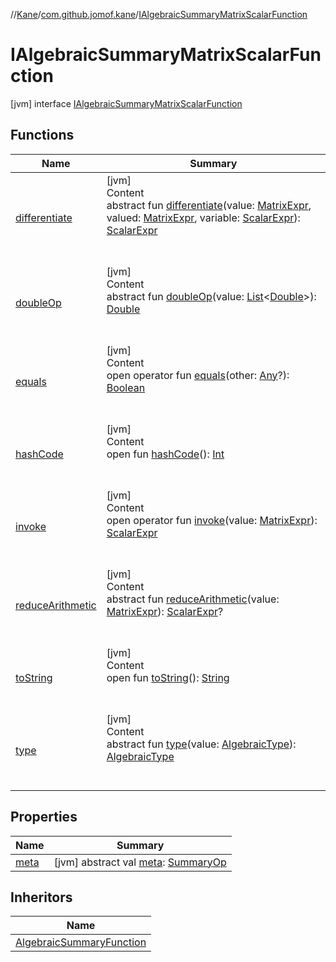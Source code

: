 //[Kane](../../index.md)/[com.github.jomof.kane](../index.md)/[IAlgebraicSummaryMatrixScalarFunction](index.md)



# IAlgebraicSummaryMatrixScalarFunction  
 [jvm] interface [IAlgebraicSummaryMatrixScalarFunction](index.md)   


## Functions  
  
|  Name|  Summary| 
|---|---|
| <a name="com.github.jomof.kane/IAlgebraicSummaryMatrixScalarFunction/differentiate/#com.github.jomof.kane.MatrixExpr#com.github.jomof.kane.MatrixExpr#com.github.jomof.kane.ScalarExpr/PointingToDeclaration/"></a>[differentiate](differentiate.md)| <a name="com.github.jomof.kane/IAlgebraicSummaryMatrixScalarFunction/differentiate/#com.github.jomof.kane.MatrixExpr#com.github.jomof.kane.MatrixExpr#com.github.jomof.kane.ScalarExpr/PointingToDeclaration/"></a>[jvm]  <br>Content  <br>abstract fun [differentiate](differentiate.md)(value: [MatrixExpr](../-matrix-expr/index.md), valued: [MatrixExpr](../-matrix-expr/index.md), variable: [ScalarExpr](../-scalar-expr/index.md)): [ScalarExpr](../-scalar-expr/index.md)  <br><br><br>
| <a name="com.github.jomof.kane/IAlgebraicSummaryMatrixScalarFunction/doubleOp/#kotlin.collections.List[kotlin.Double]/PointingToDeclaration/"></a>[doubleOp](double-op.md)| <a name="com.github.jomof.kane/IAlgebraicSummaryMatrixScalarFunction/doubleOp/#kotlin.collections.List[kotlin.Double]/PointingToDeclaration/"></a>[jvm]  <br>Content  <br>abstract fun [doubleOp](double-op.md)(value: [List](https://kotlinlang.org/api/latest/jvm/stdlib/kotlin.collections/-list/index.html)<[Double](https://kotlinlang.org/api/latest/jvm/stdlib/kotlin/-double/index.html)>): [Double](https://kotlinlang.org/api/latest/jvm/stdlib/kotlin/-double/index.html)  <br><br><br>
| <a name="kotlin/Any/equals/#kotlin.Any?/PointingToDeclaration/"></a>[equals](../../com.github.jomof.kane.impl.types/-double-algebraic-type/index.md#%5Bkotlin%2FAny%2Fequals%2F%23kotlin.Any%3F%2FPointingToDeclaration%2F%5D%2FFunctions%2F-1834823388)| <a name="kotlin/Any/equals/#kotlin.Any?/PointingToDeclaration/"></a>[jvm]  <br>Content  <br>open operator fun [equals](../../com.github.jomof.kane.impl.types/-double-algebraic-type/index.md#%5Bkotlin%2FAny%2Fequals%2F%23kotlin.Any%3F%2FPointingToDeclaration%2F%5D%2FFunctions%2F-1834823388)(other: [Any](https://kotlinlang.org/api/latest/jvm/stdlib/kotlin/-any/index.html)?): [Boolean](https://kotlinlang.org/api/latest/jvm/stdlib/kotlin/-boolean/index.html)  <br><br><br>
| <a name="kotlin/Any/hashCode/#/PointingToDeclaration/"></a>[hashCode](../../com.github.jomof.kane.impl.types/-double-algebraic-type/index.md#%5Bkotlin%2FAny%2FhashCode%2F%23%2FPointingToDeclaration%2F%5D%2FFunctions%2F-1834823388)| <a name="kotlin/Any/hashCode/#/PointingToDeclaration/"></a>[jvm]  <br>Content  <br>open fun [hashCode](../../com.github.jomof.kane.impl.types/-double-algebraic-type/index.md#%5Bkotlin%2FAny%2FhashCode%2F%23%2FPointingToDeclaration%2F%5D%2FFunctions%2F-1834823388)(): [Int](https://kotlinlang.org/api/latest/jvm/stdlib/kotlin/-int/index.html)  <br><br><br>
| <a name="com.github.jomof.kane/IAlgebraicSummaryMatrixScalarFunction/invoke/#com.github.jomof.kane.MatrixExpr/PointingToDeclaration/"></a>[invoke](invoke.md)| <a name="com.github.jomof.kane/IAlgebraicSummaryMatrixScalarFunction/invoke/#com.github.jomof.kane.MatrixExpr/PointingToDeclaration/"></a>[jvm]  <br>Content  <br>open operator fun [invoke](invoke.md)(value: [MatrixExpr](../-matrix-expr/index.md)): [ScalarExpr](../-scalar-expr/index.md)  <br><br><br>
| <a name="com.github.jomof.kane/IAlgebraicSummaryMatrixScalarFunction/reduceArithmetic/#com.github.jomof.kane.MatrixExpr/PointingToDeclaration/"></a>[reduceArithmetic](reduce-arithmetic.md)| <a name="com.github.jomof.kane/IAlgebraicSummaryMatrixScalarFunction/reduceArithmetic/#com.github.jomof.kane.MatrixExpr/PointingToDeclaration/"></a>[jvm]  <br>Content  <br>abstract fun [reduceArithmetic](reduce-arithmetic.md)(value: [MatrixExpr](../-matrix-expr/index.md)): [ScalarExpr](../-scalar-expr/index.md)?  <br><br><br>
| <a name="kotlin/Any/toString/#/PointingToDeclaration/"></a>[toString](../../com.github.jomof.kane.impl.types/-object-kane-type/-companion/index.md#%5Bkotlin%2FAny%2FtoString%2F%23%2FPointingToDeclaration%2F%5D%2FFunctions%2F-1834823388)| <a name="kotlin/Any/toString/#/PointingToDeclaration/"></a>[jvm]  <br>Content  <br>open fun [toString](../../com.github.jomof.kane.impl.types/-object-kane-type/-companion/index.md#%5Bkotlin%2FAny%2FtoString%2F%23%2FPointingToDeclaration%2F%5D%2FFunctions%2F-1834823388)(): [String](https://kotlinlang.org/api/latest/jvm/stdlib/kotlin/-string/index.html)  <br><br><br>
| <a name="com.github.jomof.kane/IAlgebraicSummaryMatrixScalarFunction/type/#com.github.jomof.kane.impl.types.AlgebraicType/PointingToDeclaration/"></a>[type](type.md)| <a name="com.github.jomof.kane/IAlgebraicSummaryMatrixScalarFunction/type/#com.github.jomof.kane.impl.types.AlgebraicType/PointingToDeclaration/"></a>[jvm]  <br>Content  <br>abstract fun [type](type.md)(value: [AlgebraicType](../../com.github.jomof.kane.impl.types/-algebraic-type/index.md)): [AlgebraicType](../../com.github.jomof.kane.impl.types/-algebraic-type/index.md)  <br><br><br>


## Properties  
  
|  Name|  Summary| 
|---|---|
| <a name="com.github.jomof.kane/IAlgebraicSummaryMatrixScalarFunction/meta/#/PointingToDeclaration/"></a>[meta](meta.md)| <a name="com.github.jomof.kane/IAlgebraicSummaryMatrixScalarFunction/meta/#/PointingToDeclaration/"></a> [jvm] abstract val [meta](meta.md): [SummaryOp](../../com.github.jomof.kane.impl/-summary-op/index.md)   <br>


## Inheritors  
  
|  Name| 
|---|
| <a name="com.github.jomof.kane.impl.functions/AlgebraicSummaryFunction///PointingToDeclaration/"></a>[AlgebraicSummaryFunction](../../com.github.jomof.kane.impl.functions/-algebraic-summary-function/index.md)

